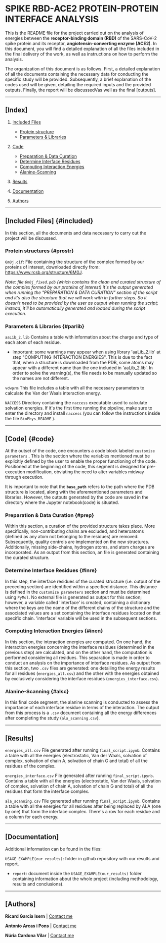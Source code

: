 # **SPIKE RBD-ACE2 PROTEIN-PROTEIN INTERFACE ANALYSIS**

This is the README file for the project carried out on the analysis of
energies between the **receptor-binding domain (RBD)** of the SARS-CoV-2
spike protein and its receptor, **angiotensin-converting enzyme
(ACE2)**. In this document, you will find a detailed explanation of all
the files included in the final delivery of the work, as well as
instructions on how to perform the analysis.

The organization of this document is as follows. First, a detailed
explanation of all the documents containing the necessary data for
conducting the specific study will be provided. Subsequently, a brief
explanation of the codes used will be given, detailing the required
inputs and the provided outputs. Finally, the report will be
discussedVas well as the final [outputs].

------------------------------------------------------------------------

## [Index]

1.  [Included Files](#included)

    -   [Protein structure](#prostr)
    -   [Parameters & Libraries](#parlib)

2.  [Code](#codes)

    -   [Preparation & Data Curation](#prep)
    -   [Determine Interface Residues](#inre)
    -   [Computing Interaction Energies](#inen)
    -   [Alanine-Scanning](#alsc)

3.  [Results](#results)

4.  [Documentation](#documentation)

5.  [Authors](#authors)

------------------------------------------------------------------------

## [Included Files] {#included}

In this section, all the documents and data necessary to carry out the
project will be discussed.

### Protein structures {#prostr}

`6m0j.cif`: File containing the structure of the complex formed by our
proteins of interest, downloaded directly from:
<https://www.rcsb.org/structure/6M0J>.

*Note: file `6m0j_fixed.pdb` (which contains the clean and curated
structure of the complex formed by our proteins of interest) it's the
output generated when running the "PREPARATION & DATA CURATION" section
of the script and it's also the structure that we will work with in
further steps. So it doesn't need to be provided by the user as output
when running the script; instead, it'll be automatically generated and
loaded during the script execution.*

### Parameters & Libraries {#parlib}

`aaLib_2.lib` Contains a table with information about the charge and
type of each atom of each residue.

-   Important: some warnings may appear when using library 'aaLib_2.lib'
    at step "COMPUTING INTERACTION ENERGIES". This is due to the fact
    that, when a structure is downloaded from the PDB, some atoms may
    appear with a different name than the one included in 'aaLib_2.lib'.
    In order to solve the warning(s), the file needs to be manually
    updated so the names are not different.

`vdwprm` This file includes a table with all the necessary parameters to
calculate the Van der Waals interaction energy.

`NACCESS` Directory containing the `naccess` executable used to
calculate solvation energies. If it's the first time running the
pipeline, make sure to enter the directory and install `naccess` (you
can follow the instructions inside the file `BioPhys_README` ).

------------------------------------------------------------------------

## [Code] {#code}

At the outset of the code, one encounters a code block labeled
`customize parameters` . This is the section where the variables
mentioned must be explicitly defined by the user to enable the proper
functioning of the code. Positioned at the beginning of the code, this
segment is designed for pre-execution modification, obviating the need
to alter variables midway through execution.

It is important to note that the **`base_path`** refers to the path
where the PDB structure is located, along with the aforementioned
parameters and libraries. However, the outputs generated by the code are
saved in the directory where the Jupyter notebook(code) is situated.

### Preparation & Data Curation {#prep}

Within this section, a curation of the provided structure takes place.
More specifically, non-contributing chains are excluded, and heteroatoms
(defined as any atom not belonging to the residues) are removed.
Subsequently, quality controls are implemented on the new structures.
Additionally, missing side-chains, hydrogen atoms, and atom charges are
incorporated. As an output from this section, an file is generated
containing the curated structure.

### Determine Interface Residues {#inre}

In this step, the interface residues of the curated structure (i.e.
output of the preceding section) are identified within a specified
distance. This distance is defined in the `customize parameters` section
and must be determined using `PyMol`. No external file is generated as
output for this section; however, a variable called 'interface' is
created, containing a dictionary where the keys are the name of the
different chains of the structure and the associated values are a set
containing the interface residues located on that specific chain.
'interface' variable will be used in the subsequent sections.

### Computing Interaction Energies {#inen}

In this section, the interaction energies are computed. On one hand, the
interaction energies concerning the interface residues (determined in
the previous step) are calculated, and on the other hand, the
computation is performed considering all residues. This separation is
made in order to conduct an analysis on the importance of interface
residues. As output from this section, two `.csv` files are generated:
one detailing the energy results for all residues (`energies_all.csv`)
and the other with the energies obtained by exclusively considering the
interface residues (`energies_interface.csv`).

### Alanine-Scanning {#alsc}

In this final code segment, the alanine scanning is conducted to assess
the importance of each interface residue in terms of the interaction.
The output from this process is a `.csv` document containing all the
energy differences after completing the study (`ala_scanning.csv`).

------------------------------------------------------------------------

## [Results] 

`energies_all.csv` File generated after running `final_script.ipynb`.
Contains a table with all the energies (electrostatic, Van der Waals,
solvation of complex, solvation of chain A, solvation of chain G and
total) of all the residues of the complex.

`energies_interface.csv` File generated after running
`final_script.ipynb`. Contains a table with all the energies
(electrostatic, Van der Waals, solvation of complex, solvation of chain
A, solvation of chain G and total) of all the residues that form the
interface complex.

`ala_scanning.csv` File generated after running `final_script.ipynb`.
Contains a table with all the energies for all residues after being
replaced by ALA (one by one) that form the interface complex. There's a
row for each residue and a column for each energy.

------------------------------------------------------------------------

## [Documentation] 

Additional information can be found in the files:

`USAGE_EXAMPLE(our_results)`: folder in github repository with our
results and report.

-   `report`: document inside the `USAGE_EXAMPLE(our_results)` folder
    containing information about the whole project (including
    methodology, results and conclusions).

------------------------------------------------------------------------

## [Authors] 

**Ricard Garcia Isern** \| [Contact me](ricard.garcia@alum.esci.upf.edu)

**Antonio Arcas i Pons** \| [Contact
me](antonio.arcas@alum.esci.upf.edu)

**Núria Cardona Vilar** \| [Contact me](nuria.cardona@alum.esci.upf.edu)

